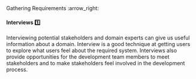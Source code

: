 <link rel="stylesheet" href="{{baseUrl}}/css/textbook.css">

<div class="website-content">

<div id="path">Gathering Requirements :arrow_right: </div>

<div id="title">

#### Interviews :one:

</div>

<div id="body">

Interviewing potential stakeholders and domain experts can give us useful information about a domain. Interview is a good technique at getting users to explore what users feel about the required system. Interviews also provide opportunities for the development team members to meet stakeholders and to make stakeholders feel involved in the development process.

</div>

<div id="extras">
<div>

</div>
